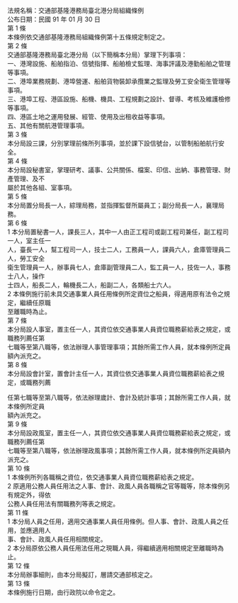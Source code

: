 法規名稱：交通部基隆港務局臺北港分局組織條例  
公布日期：民國 91 年 01 月 30 日  
第 1 條  
本條例依交通部基隆港務局組織條例第十五條規定制定之。  
第 2 條  
交通部基隆港務局臺北港分局（以下簡稱本分局）掌理下列事項：  
一、港灣設施、船舶指泊、信號指揮、船舶檢丈監理、海事評議及港勤船舶之管理等事項。  
二、港埠業務規劃、港埠營運、船舶貨物裝卸承攬業之監理及勞工安全衛生管理等事項。  
三、港埠工程、港區設施、船機、機具、工程規劃之設計、督導、考核及維護檢修等事項。  
四、港區土地之運用發展、經管、使用及出租收益等事項。  
五、其他有關航港管理事項。  
第 3 條  
本分局設三課，分別掌理前條所列事項，並於課下設信號台，以管制船舶航行安全。  
第 4 條  
本分局設秘書室，掌理研考、議事、公共關係、檔案、印信、出納、事務管理、財產管理、及不  
屬於其他各組、室事項。  
第 5 條  
本分局置分局長一人，綜理局務，並指揮監督所屬員工；副分局長一人，襄理局務。  
第 6 條  
1 本分局置秘書一人，課長三人，其中一人由正工程司或副工程司兼任，副工程司一人，室主任一  
人，臺長一人，幫工程司一人，技士二人，工務員一人，課員六人，倉庫管理員二人，勞工安全  
衛生管理員一人，辦事員七人，倉庫副管理員二人，監工員一人，技佐一人，事務士八人，操作  
士四人，船長二人，輪機長二人，船副二人，各類船士六人。  
2 本條例施行前未具交通事業人員任用條例所定資位之船員，得適用原有法令之規定，繼續任原職  
至離職時為止。  
第 7 條  
本分局設人事室，置主任一人，其資位依交通事業人員資位職務薪給表之規定，或職務列薦任第  
七職等至第八職等，依法辦理人事管理事項；其餘所需工作人員，就本條例所定員額內派充之。  
第 8 條  
本分局設會計室，置會計主任一人，其資位依交通事業人員資位職務薪給表之規定，或職務列薦  


任第七職等至第八職等，依法辦理歲計、會計及統計事項；其餘所需工作人員，就本條例所定員  
額內派充之。  
第 9 條  
本分局設政風室，置主任一人，其資位依交通事業人員資位職務薪給表之規定，或職務列薦任第  
七職等至第八職等，依法辦理政風事項；其餘所需工作人員，就本條例所定員額內派充之。  
第 10 條  
1 本條例所列各職稱之資位，依交通事業人員資位職務薪給表之規定。  
2 原適用公務人員任用法之人事、會計、政風人員各職稱之官等職等，除本條例另有規定外，得依  
公務人員任用法有關職務列等表之規定。  
第 11 條  
1 本分局人員之任用，適用交通事業人員任用條例。但人事、會計、政風人員之任用，並應適用人  
事、會計、政風人員任用相關規定。  
2 本分局原依公務人員任用法任用之現職人員，得繼續適用相關規定至離職時為止。  
第 12 條  
本分局辦事細則，由本分局擬訂，層請交通部核定之。  
第 13 條  
本條例施行日期，由行政院以命令定之。  


